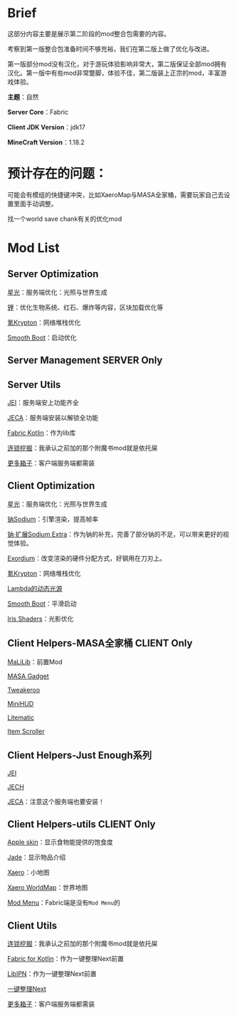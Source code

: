 # Brief
这部分内容主要是展示第二阶段的mod整合包需要的内容。

考察到第一版整合包准备时间不够充裕，我们在第二版上做了优化与改进。

第一版部分mod没有汉化，对于游玩体验影响非常大，第二版保证全部mod拥有汉化。第一版中有些mod非常蹩脚，体验不佳，第二版装上正宗的mod，丰富游戏体验。

**主题**：自然

**Server Core**：Fabric

**Client JDK Version**：jdk17

**MineCraft Version**：1.18.2

# 预计存在的问题：
可能会有模组的快捷键冲突，比如XaeroMap与MASA全家桶，需要玩家自己去设置里面手动调整。

找一个world save  chank有关的优化mod
# Mod List
## Server Optimization
[星光](https://www.mcmod.cn/class/3303.html)：服务端优化：光照与世界生成

[锂](https://www.mcmod.cn/class/2292.html)：优化生物系统、红石、爆炸等内容，区块加载优化等

[氪Krypton](https://www.mcmod.cn/class/3399.html)：网络堆栈优化

[Smooth Boot](https://www.mcmod.cn/class/3422.html)：启动优化

## Server Management SERVER Only


## Server Utils
[JEI](https://www.mcmod.cn/class/459.html)：服务端安上功能齐全

[JECA](https://www.mcmod.cn/class/3643.html)：服务端安装以解锁全功能

[Fabric Kotlin](https://www.mcmod.cn/class/2126.html)：作为lib库

[连锁挖掘](https://www.mcmod.cn/class/3080.html)：我承认之前加的那个附魔书mod就是依托屎

[更多箱子](https://www.mcmod.cn/class/20.html)：客户端服务端都需装

## Client Optimization
[星光](https://www.mcmod.cn/class/3303.html)：服务端优化：光照与世界生成

[钠Sodium](https://www.mcmod.cn/class/2785.html)：引擎渲染，提高帧率 

[钠·扩展Sodium Extra](https://www.mcmod.cn/class/3701.html)：作为钠的补充，完善了部分钠的不足，可以带来更好的视觉体验。

[Exordium](https://www.mcmod.cn/class/7540.html)：改变渲染的硬件分配方式，好钢用在刀刃上。

[氪Krypton](https://www.mcmod.cn/class/3399.html)：网络堆栈优化

[Lambda的动态光源](https://www.mcmod.cn/class/2954.html)

[Smooth Boot](https://www.mcmod.cn/class/3422.html)：平滑启动

[Iris Shaders](https://www.mcmod.cn/class/3697.html)：光影优化

## Client Helpers-MASA全家桶 CLIENT Only
[MaLiLib](https://www.mcmod.cn/class/2298.html)：前置Mod

[MASA Gadget](https://www.mcmod.cn/class/4203.html)

[Tweakeroo](https://www.mcmod.cn/class/2230.html)

[MiniHUD](https://www.mcmod.cn/class/2311.html)

[Litematic](https://www.mcmod.cn/class/2261.html)

[Item Scroller](https://www.mcmod.cn/class/1529.html)
## Client Helpers-Just Enough系列
[JEI](https://www.mcmod.cn/class/459.html) 

[JECH](https://www.mcmod.cn/class/840.html) 

[JECA](https://www.mcmod.cn/class/3643.html)：注意这个服务端也要安装！

## Client Helpers-utils CLIENT Only
[Apple skin](https://www.mcmod.cn/class/744.html)：显示食物能提供的饱食度

[Jade](https://www.mcmod.cn/class/3482.html)：显示物品介绍 

[Xaero](https://www.mcmod.cn/class/1701.html)：小地图

[Xaero WorldMap](https://www.mcmod.cn/class/1483.html)：世界地图

[Mod Menu](https://www.mcmod.cn/class/1675.html)：Fabric端是没有`Mod Menu`的

## Client Utils

[连锁挖掘](https://www.mcmod.cn/class/3080.html)：我承认之前加的那个附魔书mod就是依托屎

[Fabric for Kotlin](https://www.mcmod.cn/class/2126.html)：作为一键整理Next前置

[LibIPN](https://www.mcmod.cn/class/7713.html)：作为一键整理Next前置

[一键整理Next](https://www.mcmod.cn/class/4104.html)

[更多箱子](https://www.mcmod.cn/class/20.html)：客户端服务端都需装


